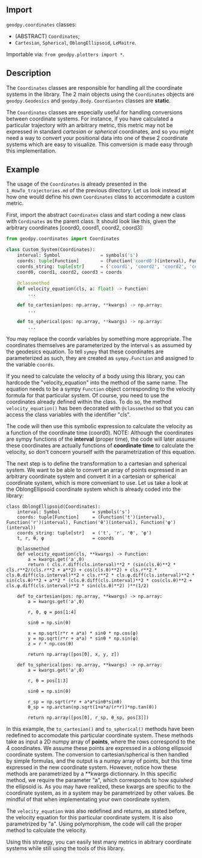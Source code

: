 ## Import
`geodpy.coordinates` classes:
- (ABSTRACT) `Coordinates`;
- `Cartesian`, `Spherical`, `OblongEllipsoid`, `LeMaitre`.

Importable via: `from geodpy.plotters import *`.

## Description
The `Coordinates` classes are responsible for handling all the coordinate systems in the library. The 2 main objects using the `Coordinates` objects are `geodpy.Geodesics` and `geodpy.Body`. `Coordiantes` classes are **static**.

The `Coordinates` classes are especially useful for handling conversions between coordinate systems. For instance, if you have calculated a particular trajectory with an arbitrary metric, this metric may not be expressed in standard *cartesian* or *spherical* coordinates, and so you might need a way to convert your positional data into one of these 2 coordinate systems which are easy to visualize. This conversion is made easy through this implementation.

## Example
The usage of the `Coordinates` is already presented in the `1_HowTo_trajectories.md` of the previous directory. Let us look instead at how one would define his own `Coordinates` class to accommodate a custom metric.

First, import the abstract `Coordinates` class and start coding a new class with `Cordinates` as the parent class. It should look like this, given the arbitrary coordinates [coord0, coord1, coord2, coord3]:
```python
from geodpy.coordinates import Coordinates

class Custom_System(Coordinates):
    interval: Symbol               = symbols('s')
    coords: tuple[Function]        = (Function('coord0')(interval), Function('coord1')(interval), Function('coord2')(interval), Function('coord3')(interval))
    coords_string: tuple[str]      = ('coord1', 'coord2', 'coord2', 'coord3')
    coord0, coord1, coord2, coord3 = coords

    @classmethod
    def velocity_equation(cls, a: float) -> Function:
        ...

    def to_cartesian(pos: np.array, **kwargs) -> np.array:
        ...

    def to_spherical(pos: np.array, **kwargs) -> np.array:
        ...
```

You may replace the coord*x* variables by something more appropriate. The coordinates themselves are parameterized by the interval `s` as assumed by the geodesics equation. To tell `sympy` that these coordinates are parameterized as such, they are created as `sympy.Function` and assigned to the variable `coords`.

If you need to calculate the velocity of a body using this library, you can hardcode the "velocity\_equation" into the method of the same name. The equation needs to be a sympy `Function` object corresponding to the velocity formula for that particular system. Of course, you need to use the coordinates already defined within the class. To do so, the method `velocity_equation()` has been decorated with `@classmethod` so that you can access the class variables with the identifier "cls".

The code will then use this symbolic expression to calculate the velocity as a function of the coordinate time (coord0). NOTE: Although the coordinates are sympy functions of the **interval** (proper time), the code will later assume these coordinates are actually functions of **coordinate time** to calculate the velocity, so don't concern yourself with the parametrization of this equation. 

The next step is to define the transformation to a cartesian and spherical system. We want to be able to convert an array of points expressed in an arbitrary coordinate system and convert it in a cartesian or spherical coordinate system, which is more conveniant to use. Let us take a look at the OblongEllipsoid coordinate system which is already coded into the library:
```
class OblongEllipsoid(Coordinates):
    interval: Symbol            = symbols('s')
    coords: tuple[Function]     = (Function('t')(interval), Function('r')(interval), Function('θ')(interval), Function('φ')(interval))
    coords_string: tuple[str]   = ('t', 'r', 'θ', 'φ')
    t, r, θ, φ                  = coords

    @classmethod
    def velocity_equation(cls, **kwargs) -> Function:
        a = kwargs.get('a',0)
        return ( cls.r.diff(cls.interval)**2 * (sin(cls.θ)**2 * cls.r**2/(cls.r**2 + a**2) + cos(cls.θ)**2) + cls.r**2 * cls.θ.diff(cls.interval)**2 + cls.r**2 * cls.φ.diff(cls.interval)**2 * sin(cls.θ)**2 + a**2 * (cls.θ.diff(cls.interval)**2 * cos(cls.θ)**2 + cls.φ.diff(cls.interval)**2 * sin(cls.θ)**2) )**(1/2)

    def to_cartesian(pos: np.array, **kwargs) -> np.array:
        a = kwargs.get('a',0)

        r, θ, φ = pos[1:4]

        sinθ = np.sin(θ)

        x = np.sqrt(r*r + a*a) * sinθ * np.cos(φ)
        y = np.sqrt(r*r + a*a) * sinθ * np.sin(φ)
        z = r * np.cos(θ)

        return np.array([pos[0], x, y, z])

    def to_spherical(pos: np.array, **kwargs) -> np.array:
        a = kwargs.get('a',0)

        r, θ = pos[1:3]

        sinθ = np.sin(θ)

        r_sp = np.sqrt(r*r + a*a*sinθ*sinθ)
        θ_sp = np.arctan(np.sqrt(1+a*a/(r*r))*np.tan(θ))

        return np.array([pos[0], r_sp, θ_sp, pos[3]])
```

In this example, the `to_cartesian()` and `to_spherical()` methods have been redefined to accomodate this particular coordinate system. These methods take as input a 2D numpy array of **points**, where the rows correspond to the 4 coordinates. We assume these points are expressed in a oblong ellipsoid coordinate system. The conversion to cartesian/spherical is then handled by simple formulas, and the output is a numpy array of points, but this time expressed in the new coordinate system. However, notice how these methods are parametrized by a \*\*kwargs dictionnary. In this specific method, we require the parameter "a", which corresponds to how *squished* the ellipsoid is. As you may have realized, these kwargs are specific to the coordinate system, as in a system may be parametrized by other values. Be mindful of that when implementating your own coordinate system.

The `velocity_equation` was also redefined and returns, as stated before, the velocity equation for this particular coordinate system. It is also parametrized by "a". Using polymorphism, the code will call the proper method to calculate the velocity.

Using this strategy, you can easily test many metrics in abitrary coordinate systems while still using the tools of this library.
